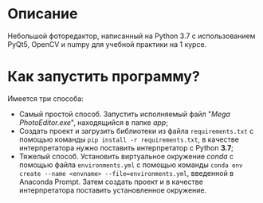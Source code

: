 # Описание
 Небольшой фоторедактор, написанный на Python 3.7 с использованием PyQt5, OpenCV и numpy для учебной практики на 1 курсе.

# Как запустить программу?
Имеется три способа:
- Самый простой способ. Запустить исполняемый файл "*Mega PhotoEditor.exe*", находящийся в папке *app*;
- Создать проект и загрузить библиотеки из файла `requirements.txt` с помощью команды `pip install -r requirements.txt`, в качестве интерпретатора нужно поставить интерпретатор с Python **3.7**;
- Тяжелый способ. Установить виртуальное окружение *conda* с помощью файла `environments.yml` с помощью команды `conda env create --name <envname> --file=environments.yml`, введенной в Anaconda Prompt. Затем создать проект и в качестве интерпретатора поставить установленное окружение.

